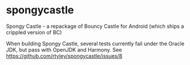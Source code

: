 spongycastle
============

Spongy Castle - a repackage of Bouncy Castle for Android (which ships a crippled version of BC)

When building Spongy Castle, several tests currently fail under the Oracle JDK, but pass with OpenJDK and Harmony.
See https://github.com/rtyley/spongycastle/issues/8
